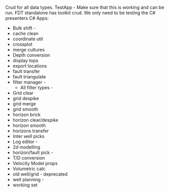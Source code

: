 Crud for all data types.
TestApp - Make sure that this is working and can be run.
FDT standalone has toolkit crud.
We only need to be testing the C# presenters
C# Apps:
- Bulk shift - 
- cache clean
- coordinate util
- crossplot
- merge cultures
- Depth conversion
- display tops
- export locations
- fault transfer
- fault triangulate
- filter manager -
	- All filter types -
- Grid clear
- grid despike
- grid merge
- grid smooth
- horizon brick
- horizon clear/despike
- horizon smooth
- horizons transfer
- Inter well picks
- Log editor -
- 2d modelling
- horizon/fault pick -
- T/D conversion
- Velocity Model props
- Volumetric calc
- old well/grid - deprecated
- well planning -
- working set
